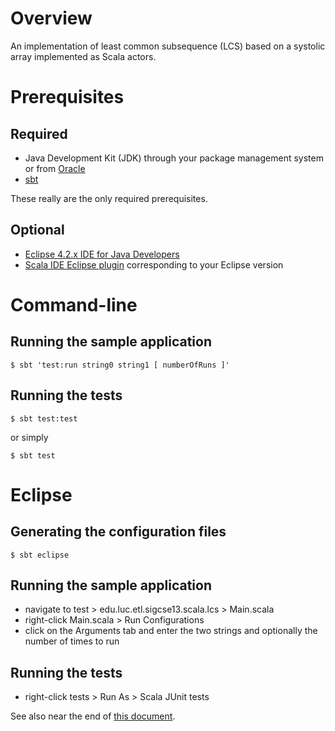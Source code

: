 # Overview

An implementation of least common subsequence (LCS) based on a systolic array
implemented as Scala actors.

# Prerequisites

## Required

- Java Development Kit (JDK) through your package management system or from [Oracle](http://www.oracle.com/technetwork/java/javase/downloads)
- [sbt](http://www.scala-sbt.org/)

These really are the only required prerequisites.

## Optional

- [Eclipse 4.2.x IDE for Java Developers](http://www.eclipse.org/downloads/packages/eclipse-ide-java-developers/junosr1)
- [Scala IDE Eclipse plugin](http://scala-ide.org/download/milestone.html#scala_ide_21_milestone_3) corresponding to your Eclipse version

# Command-line

## Running the sample application

    $ sbt 'test:run string0 string1 [ numberOfRuns ]'

## Running the tests

    $ sbt test:test

or simply

    $ sbt test

# Eclipse

## Generating the configuration files

    $ sbt eclipse

## Running the sample application

- navigate to test > edu.luc.etl.sigcse13.scala.lcs > Main.scala
- right-click Main.scala > Run Configurations
- click on the Arguments tab and enter the two strings and optionally the
  number of times to run

## Running the tests

- right-click tests > Run As > Scala JUnit tests

See also near the end of [this document](http://scala-ide.org/docs/user/testingframeworks.html).
